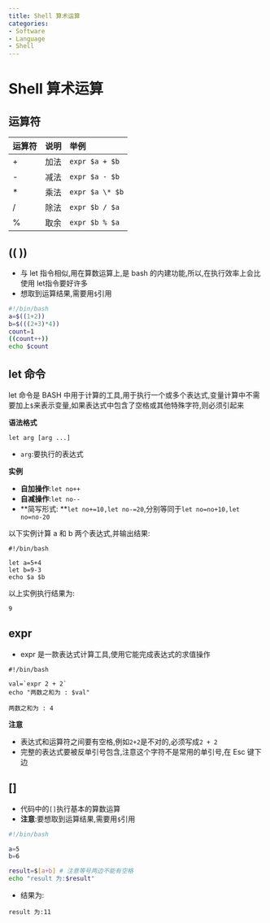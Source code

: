 ```yaml
---
title: Shell 算术运算
categories:
- Software
- Language
- Shell
---
```

# Shell 算术运算

## 运算符

| 运算符 | 说明 | 举例            |
| :----- | :--- | :-------------- |
| +      | 加法 | `expr $a + $b`  |
| -      | 减法 | `expr $a - $b`  |
| *      | 乘法 | `expr $a \* $b` |
| /      | 除法 | `expr $b / $a`  |
| %      | 取余 | `expr $b % $a`  |

## (( ))

- 与 let 指令相似,用在算数运算上,是 bash 的内建功能,所以,在执行效率上会比使用 let指令要好许多
- 想取到运算结果,需要用`$`引用

```bash
#!/bin/bash
a=$((1+2))
b=$(((2+3)*4))
count=1
((count++))
echo $count
```

## let 命令

let 命令是 BASH 中用于计算的工具,用于执行一个或多个表达式,变量计算中不需要加上`$`来表示变量,如果表达式中包含了空格或其他特殊字符,则必须引起来

**语法格式**

```shell
let arg [arg ...]
```

- `arg`:要执行的表达式

**实例**

- **自加操作**:`let no++`
- **自减操作**:`let no--`
- **简写形式: **`let no+=10,let no-=20`,分别等同于`let no=no+10,let no=no-20`

以下实例计算 a 和 b 两个表达式,并输出结果:

```shell
#!/bin/bash

let a=5+4
let b=9-3
echo $a $b
```

以上实例执行结果为:

```
9
```

## expr

- expr 是一款表达式计算工具,使用它能完成表达式的求值操作

```shell
#!/bin/bash

val=`expr 2 + 2`
echo "两数之和为 : $val"
```

```
两数之和为 : 4
```

**注意**

- 表达式和运算符之间要有空格,例如`2+2`是不对的,必须写成`2 + 2`
- 完整的表达式要被反单引号包含,注意这个字符不是常用的单引号,在 Esc 键下边

## []

- 代码中的`[]`执行基本的算数运算
- **注意**:要想取到运算结果,需要用`$`引用

```bash
#!/bin/bash

a=5
b=6

result=$[a+b] # 注意等号两边不能有空格
echo "result 为:$result"
```

- 结果为:

```
result 为:11
```

